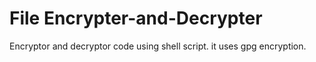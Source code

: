 # File Encrypter-and-Decrypter
Encryptor and decryptor code using shell script. it uses gpg encryption.

